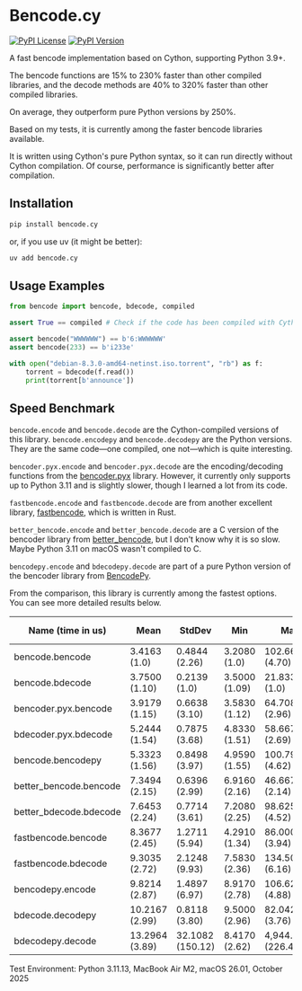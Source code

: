 # Bencode.cy
[![PyPI License](https://img.shields.io/pypi/l/bencode.cy.svg)](https://pypi.org/project/bencode.cy/)
[![PyPI Version](https://img.shields.io/pypi/v/bencode.cy.svg)](https://pypi.org/project/bencode.cy/)

A fast bencode implementation based on Cython, supporting Python 3.9+. 

The bencode functions are 15% to 230% faster than other compiled libraries, and the decode methods are 40% to 320% faster than other compiled libraries. 

On average, they outperform pure Python versions by 250%.

Based on my tests, it is currently among the faster bencode libraries available. 

It is written using Cython's pure Python syntax, so it can run directly without Cython compilation. Of course, performance is significantly better after compilation. 



## Installation

```bash
pip install bencode.cy
```

or, if you use uv (it might be better):

```bash
uv add bencode.cy
```


## Usage Examples

```python
from bencode import bencode, bdecode, compiled

assert True == compiled # Check if the code has been compiled with Cython

assert bencode("WWWWWW") == b'6:WWWWWW'
assert bencode(233) == b'i233e'

with open("debian-8.3.0-amd64-netinst.iso.torrent", "rb") as f:
    torrent = bdecode(f.read())
    print(torrent[b'announce'])
```

## Speed Benchmark

`bencode.encode` and `bencode.decode` are the Cython-compiled versions of this library. `bencode.encodepy` and `bencode.decodepy` are the Python versions. They are the same code—one compiled, one not—which is quite interesting.

`bencoder.pyx.encode` and `bencoder.pyx.decode` are the encoding/decoding functions from the [bencoder.pyx](https://github.com/whtsky/bencoder.pyx) library. However, it currently only supports up to Python 3.11 and is slightly slower, though I learned a lot from its code.

`fastbencode.encode` and `fastbencode.decode` are from another excellent library, [fastbencode](https://github.com/dust8/bencoding), which is written in Rust.

`better_bencode.encode` and `better_bencode.decode` are a C version of the bencoder library from [better_bencode](https://github.com/kosqx/better-bencode), but I don't know why it is so slow. Maybe Python 3.11 on macOS wasn't compiled to C.

`bencodepy.encode` and `bdecodepy.decode` are part of a pure Python version of the bencoder library from [BencodePy](https://github.com/eweast/BencodePy).

From the comparison, this library is currently among the fastest options. You can see more detailed results below.


| Name (time in us)               | Mean             | StdDev             | Min               | Max                | Median            | IQR               | Outliers   | OPS (Kops/s)       | Rounds  | Iterations |
|---------------------------------|------------------|--------------------|-------------------|--------------------|-------------------|-------------------|------------|--------------------|---------|------------|
| bencode.bencode          | 3.4163 (1.0)     | 0.4844 (2.26)      | 3.2080 (1.0)      | 102.6660 (4.70)    | 3.3750 (1.0)      | 0.0830 (1.98)     | 802;2552   | 292.7143 (1.0)     | 73850   | 1          |
| bencode.bdecode          | 3.7500 (1.10)    | 0.2139 (1.0)       | 3.5000 (1.09)     | 21.8330 (1.0)      | 3.7090 (1.10)     | 0.0420 (1.0)      | 1407;5217  | 266.6637 (0.91)    | 45627   | 1          |
| bencoder.pyx.bencode     | 3.9179 (1.15)    | 0.6638 (3.10)      | 3.5830 (1.12)     | 64.7080 (2.96)     | 3.8750 (1.15)     | 0.0840 (2.00)     | 966;4215   | 255.2408 (0.87)    | 67986   | 1          |
| bdecoder.pyx.bdecode     | 5.2444 (1.54)    | 0.7875 (3.68)      | 4.8330 (1.51)     | 58.6670 (2.69)     | 5.2080 (1.54)     | 0.0840 (2.00)     | 821;4277   | 190.6796 (0.65)    | 62830   | 1          |
| bencode.bencodepy       | 5.3323 (1.56)    | 0.8498 (3.97)      | 4.9590 (1.55)     | 100.7910 (4.62)    | 5.2910 (1.57)     | 0.1250 (2.98)     | 735;1305   | 187.5346 (0.64)    | 44860   | 1          |
| better_bencode.bencode   | 7.3494 (2.15)    | 0.6396 (2.99)      | 6.9160 (2.16)     | 46.6670 (2.14)     | 7.3330 (2.17)     | 0.1660 (3.95)     | 580;1007   | 136.0660 (0.46)    | 35399   | 1          |
| better_bdecode.bdecode   | 7.6453 (2.24)    | 0.7714 (3.61)      | 7.2080 (2.25)     | 98.6250 (4.52)     | 7.5830 (2.25)     | 0.1260 (3.00)     | 669;3513   | 130.7988 (0.45)    | 42031   | 1          |
| fastbencode.bencode | 8.3677 (2.45)    | 1.2711 (5.94)      | 4.2910 (1.34)     | 86.0000 (3.94)     | 8.3750 (2.48)     | 0.2090 (4.98)     | 3405;5445  | 119.5076 (0.41)    | 78181   | 1          |
| fastbencode.bdecode  | 9.3035 (2.72)    | 2.1248 (9.93)      | 7.5830 (2.36)     | 134.5000 (6.16)    | 9.0000 (2.67)     | 1.1670 (27.79)    | 3154;3291  | 107.4862 (0.37)    | 39473   | 1          |
| bencodepy.encode        | 9.8214 (2.87)    | 1.4897 (6.97)      | 8.9170 (2.78)     | 106.6250 (4.88)    | 9.6250 (2.85)     | 0.2910 (6.93)     | 1501;2528  | 101.8184 (0.35)    | 38772   | 1          |
| bdecode.decodepy       | 10.2167 (2.99)   | 0.8118 (3.80)      | 9.5000 (2.96)     | 82.0420 (3.76)     | 10.1670 (3.01)    | 0.2500 (5.95)     | 545;915    | 97.8788 (0.33)     | 28986   | 1          |
| bdecodepy.decode        | 13.2964 (3.89)   | 32.1082 (150.12)   | 8.4170 (2.62)     | 4,944.1660 (226.45)| 9.2920 (2.75)     | 0.3750 (8.93)     | 1562;2741  | 75.2085 (0.26)     | 43400   | 1          |

Test Environment: Python 3.11.13, MacBook Air M2, macOS 26.01, October 2025